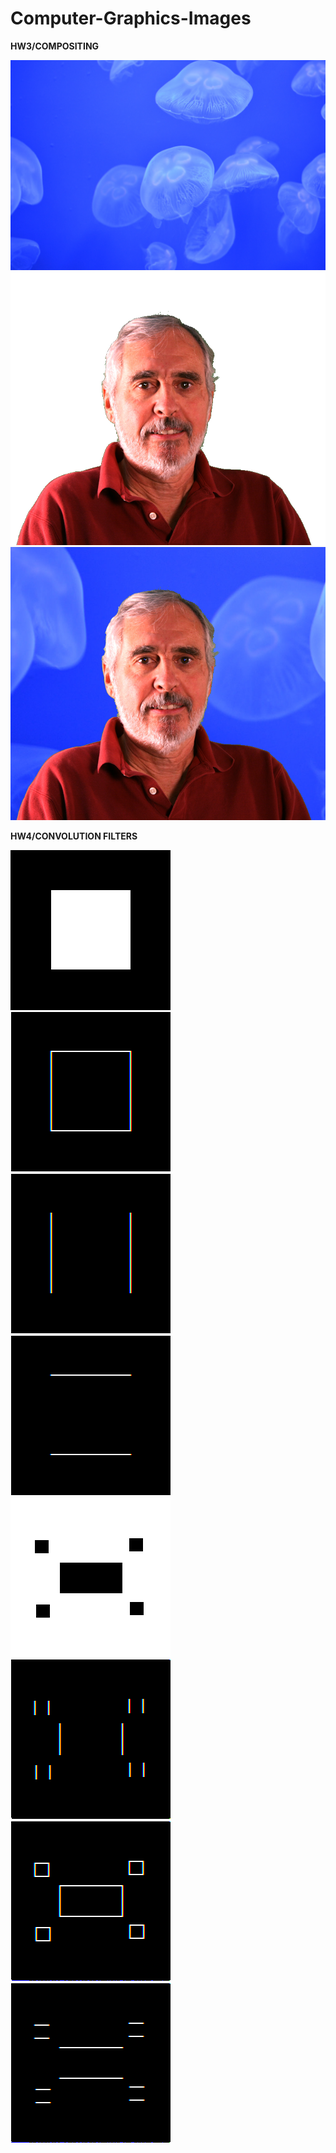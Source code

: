 ﻿# Computer-Graphics-Images

**HW3/COMPOSITING**

![Alt text](hw3/Compositing/HW3_files/back.jpg/?raw=true "back ground")![Alt text](hw3/Compositing/HW3_files/mask.png?raw=true "fore ground")
![Alt text](hw3/Compositing/HW3_files/out.png?raw=true "Optional Title")

**HW4/CONVOLUTION FILTERS**

![Alt text](images/square.png/?raw=true "original")![Alt text](images/square-hp.png/?raw=true "hp filter")![Alt text](images/square-horiz.png/?raw=true "hp filter")![Alt text](images/square-vert.png/?raw=true "hp filter")  
![Alt text](images/squares.png/?raw=true "original")![Alt text](images/squares-horiz.png/?raw=true "hp filter")![Alt text](images/squares-hp.png/?raw=true "hp filter")![Alt text](images/squares-vert.png/?raw=true "hp filter")  
